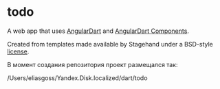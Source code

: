 # todo

A web app that uses [AngularDart](https://webdev.dartlang.org/angular) and
[AngularDart Components](https://webdev.dartlang.org/components).

Created from templates made available by Stagehand under a BSD-style
[license](https://github.com/dart-lang/stagehand/blob/master/LICENSE).

В момент создания репозитория проект размещался так:

/Users/eliasgoss/Yandex.Disk.localized/dart/todo

